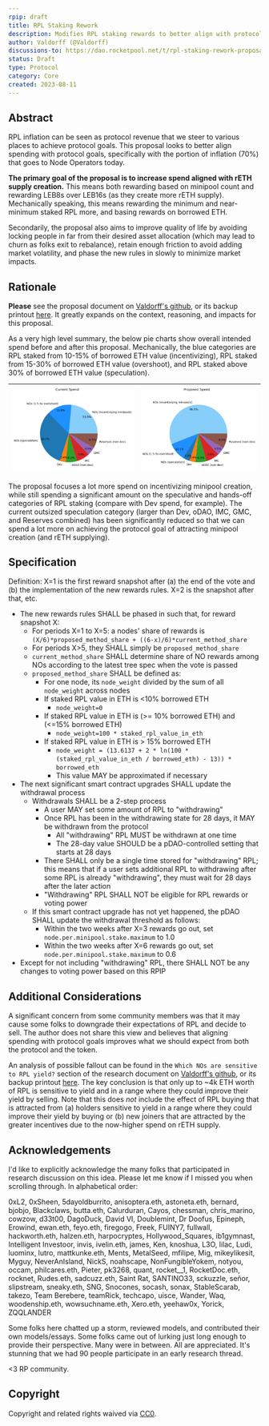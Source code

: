 ```yaml
---
rpip: draft
title: RPL Staking Rework
description: Modifies RPL staking rewards to better align with protocol goals
author: Valdorff (@Valdorff)
discussions-to: https://dao.rocketpool.net/t/rpl-staking-rework-proposal/2090
status: Draft
type: Protocol
category: Core
created: 2023-08-11
---
```


## Abstract
RPL inflation can be seen as protocol revenue that we steer to various places to achieve protocol
goals. This proposal looks to better align spending with protocol goals, specifically with the
portion of inflation (70%) that goes to Node Operators today.

**The primary goal of the proposal is to increase spend aligned with rETH supply creation.** This
means both rewarding based on minipool count and rewarding LEB8s over LEB16s (as they create more
rETH supply). Mechanically speaking, this means rewarding the minimum and near-minimum staked RPL
more, and basing rewards on borrowed ETH.

Secondarily, the proposal also aims to improve quality of life by avoiding locking people in far
from their desired asset allocation (which may lead to churn as folks exit to rebalance), retain
enough friction to avoid adding market volatility, and phase the new rules in slowly to minimize
market impacts.

## Rationale
**Please** see the proposal document on
[Valdorff's github](https://github.com/Valdorff/rp-thoughts/tree/main/rpl_staking), or its backup
printout [here](../assets/rpip-draft/rpl_staking_readme.pdf). It greatly expands on the context, 
reasoning, and impacts for this proposal.

As a very high level summary, the below pie charts show overall intended spend before and after this
proposal. Mechanically, the blue categories are RPL staked from 10-15% of borrowed ETH value
(incentivizing), RPL staked from 15-30% of borrowed ETH value (overshoot), and RPL staked above 30%
of borrowed ETH value (speculation).

| ![image](../assets/rpip-draft/overall_spend_pie_curr.png) | ![image](../assets/rpip-draft/overall_spend_pie_prop.png) |
|:---------------------------------------------------------:|:-------------------------------------:|

The proposal focuses a lot more spend on incentivizing minipool creation, while still spending a
significant amount on the speculative and hands-off categories of RPL staking (compare with Dev
spend, for example). The current outsized speculation category (larger than Dev, oDAO, IMC, GMC,
and Reserves combined) has been significantly reduced so that we can spend a lot more on achieving
the protocol goal of attracting minipool creation (and rETH supplying).

## Specification

Definition: X=1 is the first reward snapshot after (a) the end of the vote and (b) the
implementation of the new rewards rules. X=2 is the snapshot after that, etc.

- The new rewards rules SHALL be phased in such that, for reward snapshot X:
  - For periods X=1 to X=5: a nodes' share of rewards is
    `(X/6)*proposed_method_share + ((6-x)/6)*current_method_share`
  - For periods X>5, they SHALL  simply be `proposed_method_share`
  - `current_method_share` SHALL determine share of NO rewards among NOs according to the latest tree
    spec when the vote is passed
  - `proposed_method_share` SHALL be defined as:
    - For one node, its `node_weight` divided by the sum of all `node_weight` across nodes
    - If staked RPL value in ETH is <10% borrowed ETH
      - `node_weight=0`
    - If staked RPL value in ETH is (>= 10% borrowed ETH) and (<=15% borrowed ETH)
      - `node_weight=100 * staked_rpl_value_in_eth`
    - If staked RPL value in ETH is > 15% borrowed ETH
      - `node_weight = (13.6137 + 2 * ln(100 * (staked_rpl_value_in_eth / borrowed_eth) - 13)) * borrowed_eth`
      - This value MAY be approximated if necessary
- The next significant smart contract upgrades SHALL update the withdrawal process
  - Withdrawals SHALL be a 2-step process
    - A user MAY set some amount of RPL to "withdrawing"
    - Once RPL has been in the withdrawing state for 28 days, it MAY be withdrawn from the protocol
      - All "withdrawing" RPL MUST be withdrawn at one time
      - The 28-day value SHOULD be a pDAO-controlled setting that starts at 28 days
    - There SHALL only be a single time stored for "withdrawing" RPL; this means that if a user sets
      additional RPL to withdrawing after some RPL is already "withdrawing", they must wait for 28
      days after the later action
    - "Withdrawing" RPL SHALL NOT be eligible for RPL rewards or voting power
  - If this smart contract upgrade has not yet happened, the pDAO SHALL update the withdrawal
    threshold as follows:
    - Within the two weeks after X=3 rewards go out, set `node.per.minipool.stake.maximum` to 1.0
    - Within the two weeks after X=6 rewards go out, set `node.per.minipool.stake.maximum` to 0.6
- Except for not including "withdrawing" RPL, there SHALL NOT be any changes to voting power based
  on this RPIP

## Additional Considerations
A significant concern from some community members was that it may cause some folks to downgrade
their expectations of RPL and decide to sell. The author does not share this view and believes that
aligning spending with protocol goals improves what we should expect from both the protocol and the
token.

An analysis of possible fallout can be found in the `Which NOs are sensitive to RPL yield?` section
of the research document on
[Valdorff's github](https://github.com/Valdorff/rp-thoughts/blob/main/rpl_staking/research.md), or
its backup printout [here](../assets/rpip-draft/rpl_staking_research.pdf). The key conclusion is
that only up to ~4k ETH worth of RPL is sensitive to yield and in a range where they could improve
their yield by selling. Note that this does _not_ include the effect of RPL buying that is attracted
from (a) holders sensitive to yield in a range where they could improve their yield by buying or (b)
new joiners that are attracted by the greater incentives due to the now-higher spend on rETH supply.

## Acknowledgements
I'd like to explicitly acknowledge the many folks that participated in research discussion on this
idea. Please let me know if I missed you when scrolling through. In alphabetical order:

0xL2, 0xSheen, 5dayoldburrito, anisoptera.eth, astoneta.eth, bernard, bjobjo, Blackclaws, butta.eth,
Calurduran, Cayos, chessman, chris_marino, cowzow, d33t00, DagoDuck, David VI, Doublemint,
Dr Doofus, Epineph, Erowind, ewan.eth, feyo.eth, firegogo, Freek, FUINY7, fullwall, hackworth.eth,
halzen.eth, harpocryptes, Hollywood_Squares, ib1gymnast, Intelligent Investoor, invis, ivelin.eth,
james, Ken, knoshua, L3O, lilac, Ludi, luominx, lutro, mattkunke.eth, Ments, MetalSeed, mfilipe,
Mig, mikeylikesit, Myguy, NeverAnIsland, NickS, noahscape, NonFungibleYokem, notyou, occam,
philcares.eth, Pieter, pk3268, quant, rocket__1, RocketDoc.eth, rocknet, Rudes.eth, sadcuzz.eth,
Saint Rat, SANTINO33, sckuzzle, señor, slipstream, sneaky.eth, SNG, Snocones, socash, sonax,
StableScarab, takezo, Team Berebere, teamRick, techcapo, uisce, Wander, Waq, woodenship.eth,
wowsuchname.eth, Xero.eth, yeehaw0x, Yorick, ZQQLANDER

Some folks here chatted up a storm, reviewed models, and contributed their own models/essays. Some
folks came out of lurking just long enough to provide their perspective. Many were in between. All
are appreciated. It's stunning that we had 90 people participate in an early research thread.

<3 RP community.

## Copyright

Copyright and related rights waived via [CC0](https://creativecommons.org/publicdomain/zero/1.0/).
